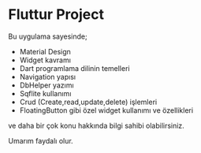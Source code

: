 # Fluttur Project

Bu uygulama sayesinde;

* Material Design
* Widget kavramı
* Dart programlama dilinin temelleri
* Navigation yapısı
* DbHelper yazımı
* Sqflite kullanımı
* Crud (Create,read,update,delete) işlemleri
* FloatingButton gibi özel widget kullanımı ve özellikleri

ve daha bir çok konu hakkında bilgi sahibi olabilirsiniz.

Umarım faydalı olur.
